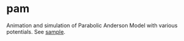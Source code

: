 pam
===

Animation and simulation of Parabolic Anderson Model with various potentials. See [sample][sample].

[sample]: https://github.com/afiodorov/pam/blob/master/sample.gif
